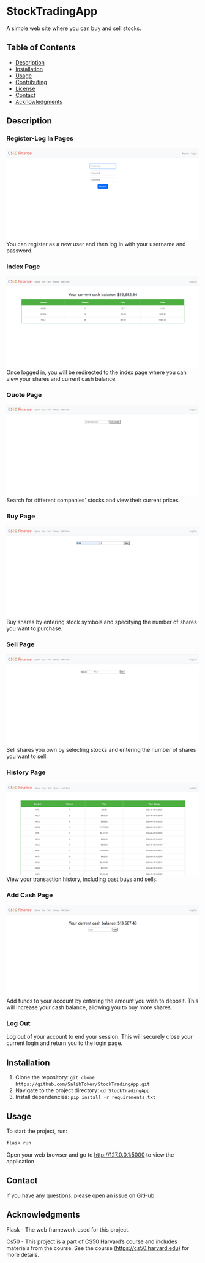# StockTradingApp

A simple web site where you can buy and sell stocks.

## Table of Contents
- [Description](#description)
- [Installation](#installation)
- [Usage](#usage)
- [Contributing](#contributing)
- [License](#license)
- [Contact](#contact)
- [Acknowledgments](#acknowledgments)

## Description

### Register-Log In Pages
![](Readme_Files/register.png)
You can register as a new user and then log in with your username and password.
### Index Page
![](Readme_Files/index.png)
Once logged in, you will be redirected to the index page where you can view your shares and current cash balance.
### Quote Page
![](Readme_Files/quote.png)
Search for different companies' stocks and view their current prices.
### Buy Page
![](Readme_Files/buy.png)
Buy shares by entering stock symbols and specifying the number of shares you want to purchase.
### Sell Page
![](Readme_Files/sell.png)
Sell shares you own by selecting stocks and entering the number of shares you want to sell.
### History Page
![](Readme_Files/history.png)
View your transaction history, including past buys and sells.
### Add Cash Page
![](Readme_Files/addcash.png)
Add funds to your account by entering the amount you wish to deposit. This will increase your cash balance, allowing you to buy more shares.
### Log Out
Log out of your account to end your session. This will securely close your current login and return you to the login page.

## Installation

1. Clone the repository: `git clone https://github.com/SalihToker/StockTradingApp.git`
2. Navigate to the project directory: `cd StockTradingApp`
3. Install dependencies: `pip install -r requirements.txt`

## Usage

To start the project, run:

```bash
flask run
```
Open your web browser and go to http://127.0.0.1:5000 to view the application

## Contact
If you have any questions, please open an issue on GitHub.

## Acknowledgments
Flask - The web framework used for this project.

Cs50 - This project is a part of CS50 Harvard’s course and includes materials from the course. See the course (https://cs50.harvard.edu) for more details.

